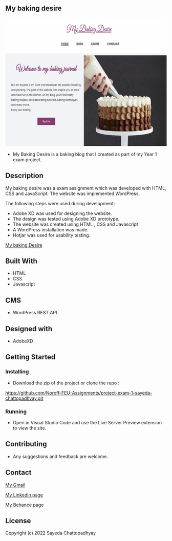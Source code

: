 ## My baking desire

<img src= "images/Screenshot2022.png" width="600" height="400"/> </a>


- My Baking Desire is a baking blog that I created as part of my Year 1 exam project.

## Description

My baking desire was a exam assignment which was developed with HTML, CSS and JavaScript. The website was implemented WordPress.

The following steps were used during development:

- Adobe XD was used for designing the website.
- The design was tested using Adobe XD prototype.
- The website was created using HTML , CSS and Javascript
- A WordPress installation was made.
- Hotjar was used for usability testing.

<a href="https://poetic-dusk-59ba87.netlify.app/">My baking Desire</a>

## Built With

- HTML
- CSS
- Javascript

## CMS

- WordPress REST API

## Designed with

- AdobeXD

## Getting Started

### Installing

- Download the zip of the project or clone the repo :

https://github.com/Noroff-FEU-Assignments/project-exam-1-sayeda-chattopadhyay.git

### Running

- Open in Visual Studio Code and use the Live Server Preview extension to view the site.

## Contributing

- Any suggestions and feedback are welcome.

## Contact

[My Gmail](mailto:sayeda.b@gmail.com)

[My LinkedIn page](https://www.linkedin.com/in/sayeda-chattopadhyay-7b33ba156/)

[My Behance page](https://www.behance.net/gallery/111339401/UX-Portfolio)

## License

Copyright (c) 2022 Sayeda Chattopadhyay
